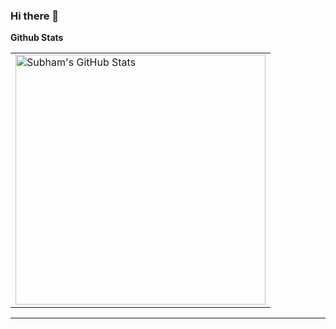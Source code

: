 ### Hi there 👋

<!--
**subham2728/subham2728** is a ✨ _special_ ✨ repository because its `README.md` (this file) appears on your GitHub profile.

Here are some ideas to get you started:

- 🔭 I’m currently working on ...
- 🌱 I’m currently learning ...
- 👯 I’m looking to collaborate on ...
- 🤔 I’m looking for help with ...
- 💬 Ask me about ...
- 📫 How to reach me: ...
- 😄 Pronouns: ...
- ⚡ Fun fact: ...
-->

**Github Stats**

<table>
  <tr>
    <td>
      <a href="https://github.com/subham2728/subham2728"> 
        <img align="center" src="https://github-readme-stats.vercel.app/api?username=subham2728&show_icons=true&line_height=27&count_private=true&title_color=ffffff&text_color=c9cacc&icon_color=2bbc8a&bg_color=1d1f21" alt="Subham's GitHub Stats" width="400" />
      </a>
     </td>

  </tr>
</table>
<hr>

